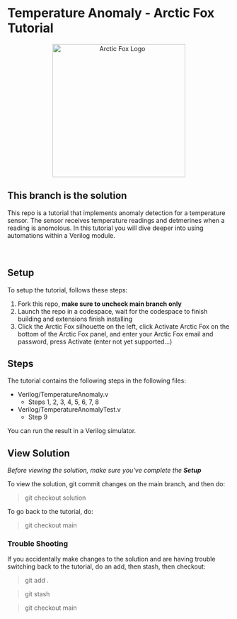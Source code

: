 # Temperature Anomaly - Arctic Fox Tutorial

<p align="center">
    <img src="https://icii.io/wp-content/uploads/2022/09/New-Arctic-Fox-Logo.Blue_.For-Animation.WithBehindForGaps-1.svg" alt="Arctic Fox Logo" style="width:300px;"/>
</p>

## **This branch is the solution**

This repo is a tutorial that implements anomaly detection for a temperature sensor. The sensor receives temperature readings and detmerines when a reading is anomolous. In this tutorial you will dive deeper into using automations within a Verilog module. 
<br>
<br>
<br>

## Setup
To setup the tutorial, follows these steps: 
1) Fork this repo, **make sure to uncheck main branch only** 
2) Launch the repo in a codespace, wait for the codespace to finish building and extensions finish installing
3) Click the Arctic Fox silhouette on the left, click Activate Arctic Fox on the bottom of the Arctic Fox panel, and enter your Arctic Fox email and password, press Activate (enter not yet supported...) 

## Steps
The tutorial contains the following steps in the following files: 
- Verilog/TemperatureAnomaly.v
  - Steps 1, 2, 3, 4, 5, 6, 7, 8
- Verilog/TemperatureAnomalyTest.v 
  - Step 9

You can run the result in a Verilog simulator. 

## View Solution
*Before viewing the solution, make sure you've complete the **Setup*** 

To view the solution, git commit changes on the main branch, and then do: 

> git checkout solution

To go back to the tutorial, do: 

> git checkout main

### Trouble Shooting
If you accidentally make changes to the solution and are having trouble switching back to the tutorial, do an add, then stash, then checkout: 
> git add . 

> git stash 

> git checkout main 